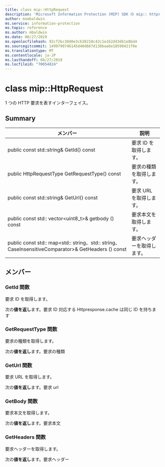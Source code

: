 ```yaml
---
title: class mip::HttpRequest
description: 'Microsoft Information Protection (MIP) SDK の mip:: httprequest クラスについて説明します。'
author: msmbaldwin
ms.service: information-protection
ms.topic: reference
ms.author: mbaldwin
ms.date: 08/27/2019
ms.openlocfilehash: 92cf2bc3840e3cb38210c42c1e1b2d43db1e8bd4
ms.sourcegitcommit: 1499790746145d40d667d138baa6e18598421f0e
ms.translationtype: MT
ms.contentlocale: ja-JP
ms.lasthandoff: 08/27/2019
ms.locfileid: "70054824"
---
```

# <a name="class-miphttprequest"></a>class mip::HttpRequest 
1 つの HTTP 要求を表すインターフェイス。
  
## <a name="summary"></a>Summary
 メンバー                        | 説明                                
--------------------------------|---------------------------------------------
public const std::string& GetId() const  |  要求 ID を取得します。
public HttpRequestType GetRequestType() const  |  要求の種類を取得します。
public const std::string& GetUrl() const  |  要求 URL を取得します。
public const std:: vector\<uint8_t\>& getbody () const  |  要求本文を取得します。
public const std:: map\<std:: string、std:: string、CaseInsensitiveComparator\>& GetHeaders () const  |  要求ヘッダーを取得します。
  
## <a name="members"></a>メンバー
  
### <a name="getid-function"></a>GetId 関数
要求 ID を取得します。

  
次の**値を返し**ます。要求 ID 対応する Httpresponse.cache は同じ ID を持ちます
  
### <a name="getrequesttype-function"></a>GetRequestType 関数
要求の種類を取得します。

  
次の**値を返し**ます。要求の種類
  
### <a name="geturl-function"></a>GetUrl 関数
要求 URL を取得します。

  
次の**値を返し**ます。要求 url
  
### <a name="getbody-function"></a>GetBody 関数
要求本文を取得します。

  
次の**値を返し**ます。要求本文
  
### <a name="getheaders-function"></a>GetHeaders 関数
要求ヘッダーを取得します。

  
次の**値を返し**ます。要求ヘッダー